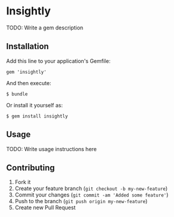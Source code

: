 # Insightly

TODO: Write a gem description

## Installation

Add this line to your application's Gemfile:

    gem 'insightly'

And then execute:

    $ bundle

Or install it yourself as:

    $ gem install insightly

## Usage

TODO: Write usage instructions here

## Contributing

1. Fork it
2. Create your feature branch (`git checkout -b my-new-feature`)
3. Commit your changes (`git commit -am 'Added some feature'`)
4. Push to the branch (`git push origin my-new-feature`)
5. Create new Pull Request
